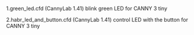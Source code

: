 1.green_led.cfd  (CannyLab 1.41)
blink green LED for CANNY 3 tiny
  
2.habr_led_and_button.cfd (CannyLab 1.41)
control LED with the button for CANNY 3 tiny

